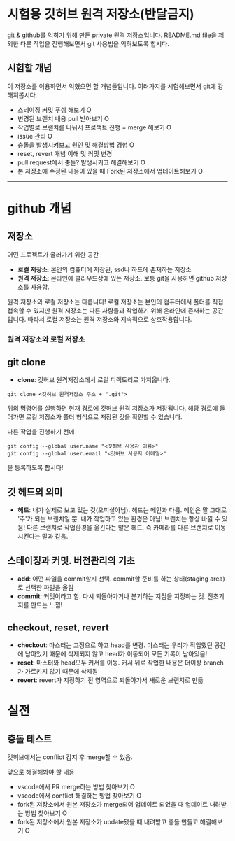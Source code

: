 # 시험용 깃허브 원격 저장소(반달금지)

git & github를 익히기 위해 만든 private 원격 저장소입니다. README.md file을 제외한 다른 작업을 진행해보면서 git 사용법을 익혀보도록 합시다. 


## 시험할 개념

이 저장소를 이용하면서 익혔으면 할 개념들입니다. 여러가지를 시험해보면서 git에 강해져봅시다. 

- 스테이징 커밋 푸쉬 해보기 O
- 변경된 브랜치 내용 pull 받아보기 O
- 작업별로 브랜치를 나눠서 프로잭트 진행 + merge 해보기 O
- issue 관리 O
- 충돌을 발생시켜보고 원인 및 해결방법 경험 O
- reset, revert 개념 이해 및 커밋 변경 
- pull request에서 충돌? 발생시키고 해결해보기 O
- 본 저장소에 수정된 내용이 있을 때 Fork된 저장소에서 업데이트해보기 O

***

# github 개념

## 저장소

어떤 프로젝트가 굴러가기 위한 공간

- **로컬 저장소**: 본인의 컴퓨터에 저장된, ssd나 하드에 존재하는 저장소
- **원격 저장소**: 온라인에 클라우드상에 있는 저장소. 보통 git을 사용하면 github 저장소를 사용함. 

원격 저장소와 로컬 저장소는 다릅니다! 로컬 저장소는 본인의 컴퓨터에서 폴더를 직접 접속할 수 있지만 원격 저장소는 다른 사람들과 작업하기 위해 온라인에 존재하는 공간입니다. 따라서 로컬 저장소는 원격 저장소와 지속적으로 상호작용합니다. 

### 원격 저장소와 로컬 저장소

## git clone

- **clone**: 깃허브 원격저장소에서 로컬 디랙토리로 가져옵니다. 

```
git clone <깃허브 원격저장소 주소 + ".git">
```

위의 명령어를 실행하면 현재 경로에 깃허브 원격 저장소가 저장됩니다. 해당 경로에 들어가면 로컬 저장소가 폴더 형식으로 저장된 것을 확인할 수 있습니다. 

다른 작업을 진행하기 전에 

```
git config --global user.name "<깃허브 사용자 이름>"
git config --global user.email "<깃허브 사용자 이메일>"
```

을 등록하도록 합시다!

## 깃 헤드의 의미

- **헤드**: 내가 실제로 보고 있는 것(오피셜아님). 헤드는 메인과 다름. 메인은 말 그대로 '주'가 되는 브랜치일 뿐, 내가 작업하고 있는 환경은 아님! 브랜치는 항상 바뀔 수 있음! 다른 브랜치로 작업환경을 옮긴다는 말은 헤드, 즉 카메라를 다른 브랜치로 이동시킨다는 말과 같음.

## 스테이징과 커밋. 버전관리의 기초

- **add**: 어떤 파일을 commit할지 선택. commit할 준비를 하는 상태(staging area)로 선택한 파일을 올림
- **commit**: 커밋이라고 함. 다시 되돌아가거나 분기하는 지점을 지정하는 것. 전초기지를 만드는 느낌!

## checkout, reset, revert

- **checkout**: 마스터는 고정으로 하고 head를 변경. 마스터는 우리가 작업했던 공간에 남아있기 때문에 삭제되지 않고 head가 이동되어 모든 기록이 남아있음!
- **reset**: 마스터와 head모두 커서를 이동. 커서 뒤로 작업한 내용은 더이상 branch가 가르키지 않기 때문에 삭제됨 
- **revert**: revert가 지정하기 전 영역으로 되돌아가서 새로운 브랜치로 만듦

# 실전

## 충돌 테스트

깃허브에서는 conflict 감지 후 merge할 수 있음.


앞으로 해결해봐야 할 내용
- vscode에서 PR merge하는 방법 찾아보기 O
- vscode에서 conflict 해결하는 방법 찾아보기 O
- fork된 저장소에서 원본 저장소가 merge되어 업데이트 되었을 때 업데이트 내려받는 방법 찾아보기 O
- fork된 저장소에서 원본 저장소가 update됐을 때 내려받고 충돌 만들고 해결해보기 O